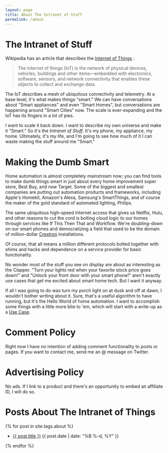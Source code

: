 ```yaml
---
layout: page
title: About The Intranet of Stuff
permalink: /about
---
```

# The Intranet of Stuff

Wikipedia has an article that describes the [Internet of Things][] :

>The internet of things (IoT) is the network of physical devices, vehicles, buildings and other items—embedded with electronics, software, sensors, and network connectivity that enables these objects to collect and exchange data.

The IoT describes a mesh of ubiquitous connectivity and telemetry. At a base level, it's what makes things "smart." We can have conversations about "Smart appliances" and even "Smart Homes", but conversations are happening around "Smart Cities" now. The scale is ever-expanding and the IoT has its fingers in a lot of pies.

I want to scale it back down. I want to describe my own universe and make it "Smart." So it's the *Intranet of Stuff*. It's my phone, my appliance, my home. Ultimately, it's my life, and I'm going to see how much of it I can waste making the stuff around me "Smart."

# Making the Dumb Smart

Home automation is almost completely mainstream now; you can find tools to make dumb things smart in just about every home improvement super store, Best Buy, and now Target. Some of the biggest and smallest companies are putting out automation products and frameworks, including Apple's Homekit, Amazon's Alexa, Samsung's SmartThings, and of course the maker of the gold standard of automated lighting, Philips.

The same ubiquitous high-speed Internet access that gives us Netflix, Hulu, and other reasons to cut the cord is bolting cloud logic to our homes through services like If This Then That and Workflow. We're doubling-down on our smart phones and democratizing a field that used to be the domain of million-dollar [Crestron] installations.

Of course, that all means a million different protocols bolted together with shims and hacks and dependence on a service provider for basic functionality.

No wonder most of the stuff you see on display are about as interesting as the Clapper. "Turn your lights red when your favorite stock price goes down!" and "Unlock your front door with your smart phone!" aren't exactly use cases that get me excited about smart home tech. But I want it anyway.

If all I was going to do was turn my porch light on at dusk and off at dawn, I wouldn't bother writing about it. Sure, that's a useful algorithm to have running, but it's the Hello World of home automation. I want to accomplish some things with a little more bite to 'em, which will start with a write-up as a [Use Case][].

# Comment Policy

Right now I have no intention of adding comment functionality to posts or pages. If you want to contact me, send me an @ message on Twitter.

# Advertising Policy

No ads. If I link to a product and there's an opportunity to embed an affiliate ID, I will do so. 

# Posts About The Intranet of Things

{% for post in site.tags.about %}
<ul>
  <li>
    <a href="{{ post.url }}">{{ post.title }}</a>
    <span class="date">{{ post.date | date: "%B %-d, %Y"  }}</span>
  </li>
</ul>
{% endfor %}

[Internet of Things]: https://en.wikipedia.org/wiki/Internet_of_things
[Crestron]: https://www.crestron.com
[Use Case]: /use_cases/